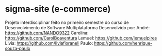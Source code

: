 # sigma-site (e-commerce)
Projeto interdisciplinar feito no primeiro semestre do curso de Desenvolvimento de Software Multiplataforma
Desenvolvido por: 
André: https://github.com/NANDO9322
Carolina: https://github.com/CarolBoaventura
Lemuel: https://github.com/lemuelpires
Livia: https://github.com/liviafioraneli
Paulo: https://github.com/henrique-souza-paulo
